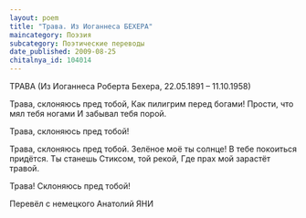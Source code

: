 ```yaml
---
layout: poem
title: "Трава. Из Иоганнеса БЕХЕРА"
maincategory: Поэзия
subcategory: Поэтические переводы
date_published: 2009-08-25
chitalnya_id: 104014
---
```




ТРАВА 
 (Из Иоганнеса Роберта Бехера, 22.05.1891 – 11.10.1958)

Трава, склоняюсь пред тобой,
Как пилигрим перед богами!
Прости, что мял тебя ногами
И забывал тебя порой.

Трава, склоняюсь пред тобой!

Трава, склоняюсь пред тобой.
Зелёное моё ты солнце!
В тебе покоиться придётся.
Ты станешь Стиксом, той рекой,
Где прах мой зарастёт травой.

Трава! Склоняюсь пред тобой!

Перевёл с немецкого Анатолий ЯНИ






